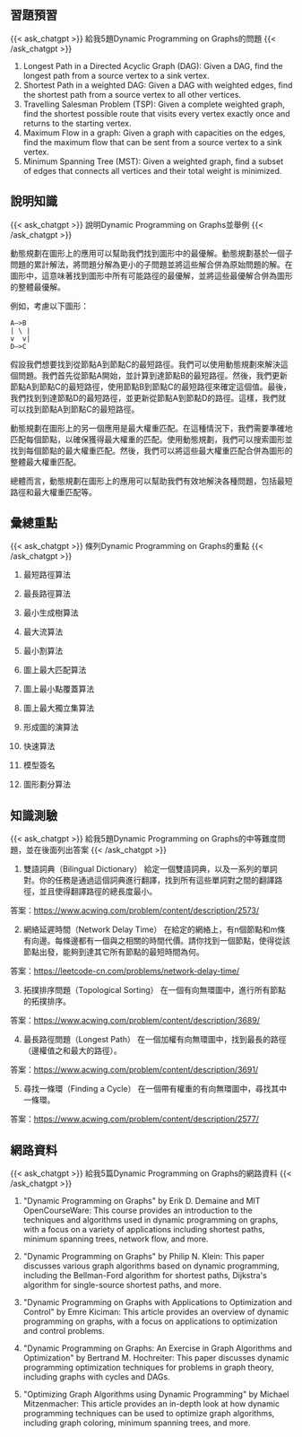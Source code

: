 ## 習題預習
{{< ask_chatgpt >}}
給我5題Dynamic Programming on Graphs的問題
{{< /ask_chatgpt >}}



1. Longest Path in a Directed Acyclic Graph (DAG): Given a DAG, find the longest path from a source vertex to a sink vertex.
2. Shortest Path in a weighted DAG: Given a DAG with weighted edges, find the shortest path from a source vertex to all other vertices.
3. Travelling Salesman Problem (TSP): Given a complete weighted graph, find the shortest possible route that visits every vertex exactly once and returns to the starting vertex.
4. Maximum Flow in a graph: Given a graph with capacities on the edges, find the maximum flow that can be sent from a source vertex to a sink vertex.
5. Minimum Spanning Tree (MST): Given a weighted graph, find a subset of edges that connects all vertices and their total weight is minimized.   

## 說明知識
{{< ask_chatgpt >}}
說明Dynamic Programming on Graphs並舉例
{{< /ask_chatgpt >}}



動態規劃在圖形上的應用可以幫助我們找到圖形中的最優解。動態規劃基於一個子問題的累計解法，將問題分解為更小的子問題並將這些解合併為原始問題的解。在圖形中，這意味著找到圖形中所有可能路徑的最優解，並將這些最優解合併為圖形的整體最優解。

例如，考慮以下圖形：

    A—>B
    | \ |
    v  v|
    D—>C

假設我們想要找到從節點A到節點C的最短路徑。我們可以使用動態規劃來解決這個問題。我們首先從節點A開始，並計算到達節點B的最短路徑。然後，我們更新節點A到節點C的最短路徑，使用節點B到節點C的最短路徑來確定這個值。最後，我們找到到達節點D的最短路徑，並更新從節點A到節點D的路徑。這樣，我們就可以找到節點A到節點C的最短路徑。

動態規劃在圖形上的另一個應用是最大權重匹配。在這種情況下，我們需要準確地匹配每個節點，以確保獲得最大權重的匹配。使用動態規劃，我們可以搜索圖形並找到每個節點的最大權重匹配。然後，我們可以將這些最大權重匹配合併為圖形的整體最大權重匹配。

總體而言，動態規劃在圖形上的應用可以幫助我們有效地解決各種問題，包括最短路徑和最大權重匹配等。   

## 彙總重點
{{< ask_chatgpt >}}
條列Dynamic Programming on Graphs的重點
{{< /ask_chatgpt >}}



1. 最短路徑算法

2. 最長路徑算法

3. 最小生成樹算法

4. 最大流算法

5. 最小割算法

6. 圖上最大匹配算法

7. 圖上最小點覆蓋算法

8. 圖上最大獨立集算法

9. 形成圖的演算法

10. 快速算法

11. 模型簽名

12. 圖形劃分算法   

## 知識測驗
{{< ask_chatgpt >}}
給我5題Dynamic Programming on Graphs的中等難度問題，並在後面列出答案
{{< /ask_chatgpt >}}



1. 雙語詞典（Bilingual Dictionary）
給定一個雙語詞典，以及一系列的單詞對。你的任務是通過這個詞典進行翻譯，找到所有這些單詞對之間的翻譯路徑，並且使得翻譯路徑的總長度最小。

答案：https://www.acwing.com/problem/content/description/2573/

2. 網絡延遲時間（Network Delay Time）
在給定的網絡上，有n個節點和m條有向邊。每條邊都有一個與之相關的時間代價。請你找到一個節點，使得從該節點出發，能夠到達其它所有節點的最短時間為何。

答案：https://leetcode-cn.com/problems/network-delay-time/

3. 拓撲排序問題（Topological Sorting）
在一個有向無環圖中，進行所有節點的拓撲排序。

答案：https://www.acwing.com/problem/content/description/3689/

4. 最長路徑問題（Longest Path）
在一個加權有向無環圖中，找到最長的路徑（邊權值之和最大的路徑）。

答案：https://www.acwing.com/problem/content/description/3691/

5. 尋找一條環（Finding a Cycle）
在一個帶有權重的有向無環圖中，尋找其中一條環。

答案：https://www.acwing.com/problem/content/description/2577/   

## 網路資料
{{< ask_chatgpt >}}
給我5篇Dynamic Programming on Graphs的網路資料
{{< /ask_chatgpt >}}



1. "Dynamic Programming on Graphs" by Erik D. Demaine and MIT OpenCourseWare: This course provides an introduction to the techniques and algorithms used in dynamic programming on graphs, with a focus on a variety of applications including shortest paths, minimum spanning trees, network flow, and more.

2. "Dynamic Programming on Graphs" by Philip N. Klein: This paper discusses various graph algorithms based on dynamic programming, including the Bellman-Ford algorithm for shortest paths, Dijkstra's algorithm for single-source shortest paths, and more.

3. "Dynamic Programming on Graphs with Applications to Optimization and Control" by Emre Kiciman: This article provides an overview of dynamic programming on graphs, with a focus on applications to optimization and control problems.

4. "Dynamic Programming on Graphs: An Exercise in Graph Algorithms and Optimization" by Bertrand M. Hochreiter: This paper discusses dynamic programming optimization techniques for problems in graph theory, including graphs with cycles and DAGs.

5. "Optimizing Graph Algorithms using Dynamic Programming" by Michael Mitzenmacher: This article provides an in-depth look at how dynamic programming techniques can be used to optimize graph algorithms, including graph coloring, minimum spanning trees, and more.   

